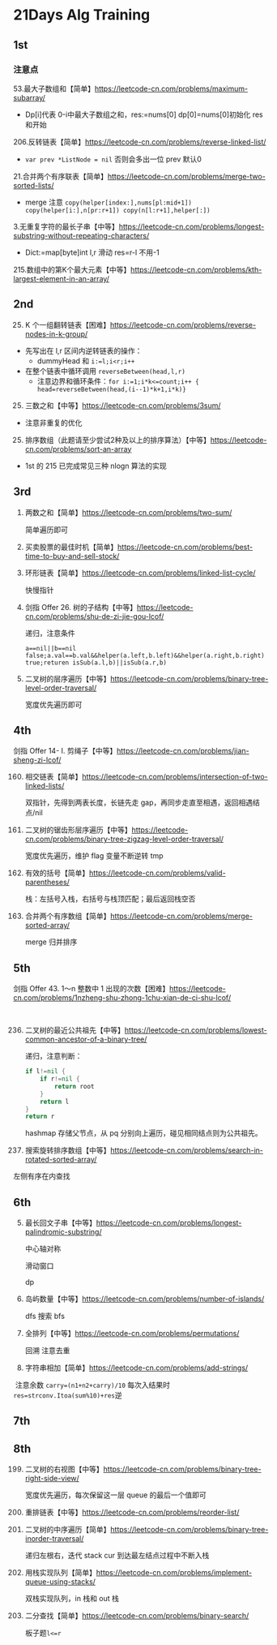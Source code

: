 # 21Days Alg Training

## 1st

### 注意点

53.最大子数组和【简单】https://leetcode-cn.com/problems/maximum-subarray/

- Dp[i]代表 0-i中最大子数组之和，res:=nums[0]  dp[0]=nums[0]初始化 res 和开始



206.反转链表【简单】https://leetcode-cn.com/problems/reverse-linked-list/

- `var prev *ListNode = nil` 否则会多出一位 prev 默认0



21.合并两个有序联表【简单】https://leetcode-cn.com/problems/merge-two-sorted-lists/

- merge 注意 `copy(helper[index:],nums[pl:mid+1])  copy(helper[i:],n[pr:r+1]) copy(n[l:r+1],helper[:])`



3.无重复字符的最长子串【中等】https://leetcode-cn.com/problems/longest-substring-without-repeating-characters/

- Dict:=map[byte]int l,r 滑动 res=r-l 不用-1



215.数组中的第K个最大元素【中等】https://leetcode-cn.com/problems/kth-largest-element-in-an-array/





## 2nd

25. K 个一组翻转链表【困难】https://leetcode-cn.com/problems/reverse-nodes-in-k-group/

- 先写出在 l,r 区间内逆转链表的操作：
  - dummyHead 和 `i:=l;i<r;i++`
- 在整个链表中循环调用 `reverseBetween(head,l,r)`
  - 注意边界和循环条件：`for i:=1;i*k<=count;i++ { head=reverseBetween(head,(i--1)*k+1,i*k)}`

25. 三数之和【中等】https://leetcode-cn.com/problems/3sum/

- 注意非重复的优化

25. 排序数组（此题请至少尝试2种及以上的排序算法）【中等】https://leetcode-cn.com/problems/sort-an-array

- 1st 的 215 已完成常见三种 nlogn 算法的实现





## 3rd



1. 两数之和【简单】https://leetcode-cn.com/problems/two-sum/

   简单遍历即可

2. 买卖股票的最佳时机【简单】https://leetcode-cn.com/problems/best-time-to-buy-and-sell-stock/

3. 环形链表【简单】https://leetcode-cn.com/problems/linked-list-cycle/

   快慢指针

4. 剑指 Offer 26. 树的子结构【中等】https://leetcode-cn.com/problems/shu-de-zi-jie-gou-lcof/

   递归，注意条件

   `a==nil||b==nil false;a.val==b.val&&helper(a.left,b.left)&&helper(a.right,b.right) true;returen isSub(a.l,b)||isSub(a.r,b)`

5. 二叉树的层序遍历【中等】https://leetcode-cn.com/problems/binary-tree-level-order-traversal/

   宽度优先遍历即可















## 4th

剑指 Offer 14- I. 剪绳子【中等】https://leetcode-cn.com/problems/jian-sheng-zi-lcof/



160. 相交链表【简单】https://leetcode-cn.com/problems/intersection-of-two-linked-lists/

     双指针，先得到两表长度，长链先走 gap，再同步走直至相遇，返回相遇结点/nil

161. 二叉树的锯齿形层序遍历【中等】https://leetcode-cn.com/problems/binary-tree-zigzag-level-order-traversal/

     宽度优先遍历，维护 flag 变量不断逆转 tmp

162. 有效的括号【简单】https://leetcode-cn.com/problems/valid-parentheses/

     栈：左括号入栈，右括号与栈顶匹配；最后返回栈空否

163. 合并两个有序数组【简单】https://leetcode-cn.com/problems/merge-sorted-array/

     merge 归并排序





## 5th

剑指 Offer 43. 1～n 整数中 1 出现的次数【困难】https://leetcode-cn.com/problems/1nzheng-shu-zhong-1chu-xian-de-ci-shu-lcof/

​	

236. 二叉树的最近公共祖先【中等】https://leetcode-cn.com/problems/lowest-common-ancestor-of-a-binary-tree/

     递归，注意判断：

     ``` go
     if l!=nil {
         if r!=nil {
             return root
         }
         return l
     }
     return r
     ```

     hashmap 存储父节点，从 pq 分别向上遍历，碰见相同结点则为公共祖先。

237. 搜索旋转排序数组【中等】https://leetcode-cn.com/problems/search-in-rotated-sorted-array/

左侧有序在内查找







## 6th

5. 最长回文子串【中等】https://leetcode-cn.com/problems/longest-palindromic-substring/

   中心轴对称

   滑动窗口

   dp

6. 岛屿数量【中等】https://leetcode-cn.com/problems/number-of-islands/

   dfs 搜索 bfs

7. 全排列【中等】https://leetcode-cn.com/problems/permutations/

   回溯 注意去重

8. 字符串相加【简单】https://leetcode-cn.com/problems/add-strings/


​		注意余数 `carry=(n1+n2+carry)/10` 每次入结果时`res=strconv.Itoa(sum%10)+res`逆











## 7th







## 8th

199. 二叉树的右视图【中等】https://leetcode-cn.com/problems/binary-tree-right-side-view/

     宽度优先遍历，每次保留这一层 queue 的最后一个值即可

200. 重排链表【中等】https://leetcode-cn.com/problems/reorder-list/

     

201. 二叉树的中序遍历【简单】https://leetcode-cn.com/problems/binary-tree-inorder-traversal/

     递归左根右，迭代 stack cur 到达最左结点过程中不断入栈

202. 用栈实现队列【简单】https://leetcode-cn.com/problems/implement-queue-using-stacks/

     双栈实现队列，in 栈和 out 栈

203. 二分查找【简单】https://leetcode-cn.com/problems/binary-search/

     板子题`l<=r`














